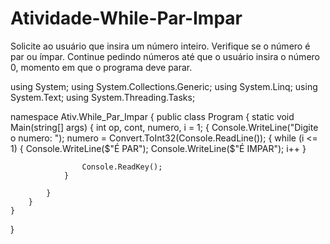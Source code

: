 # Atividade-While-Par-Impar
Solicite ao usuário que insira um número inteiro. Verifique se o número é par ou ímpar. Continue pedindo números até que o usuário insira o número 0, momento em que o programa deve parar.

using System;
using System.Collections.Generic;
using System.Linq;
using System.Text;
using System.Threading.Tasks;

namespace Ativ.While_Par_Impar
{
    public class Program
    {
        static void Main(string[] args)
        {
            int op, cont, numero, i = 1;
            {
                Console.WriteLine("Digite o numero: ");
                numero = Convert.ToInt32(Console.ReadLine());
                {
                    while (i <= 1)
                    {
                        Console.WriteLine($"É PAR");
                        Console.WriteLine($"É IMPAR");
                        i++
                    }

                    Console.ReadKey();
                }

            }
        }
    }
}

